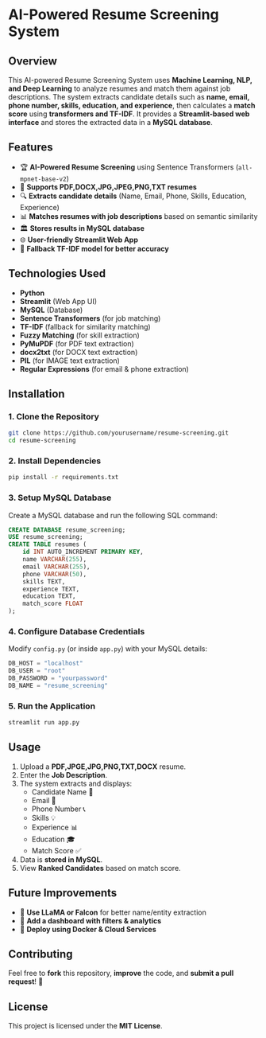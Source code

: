 # AI-Powered Resume Screening System

## Overview
This AI-powered Resume Screening System uses **Machine Learning, NLP, and Deep Learning** to analyze resumes and match them against job descriptions. The system extracts candidate details such as **name, email, phone number, skills, education, and experience**, then calculates a **match score** using **transformers and TF-IDF**. It provides a **Streamlit-based web interface** and stores the extracted data in a **MySQL database**.

## Features
- 🏆 **AI-Powered Resume Screening** using Sentence Transformers (`all-mpnet-base-v2`)
- 📂 **Supports PDF,DOCX,JPG,JPEG,PNG,TXT resumes**
- 🔍 **Extracts candidate details** (Name, Email, Phone, Skills, Education, Experience)
- 📊 **Matches resumes with job descriptions** based on semantic similarity
- 🏛 **Stores results in MySQL database**
- 🌐 **User-friendly Streamlit Web App**
- 🔄 **Fallback TF-IDF model for better accuracy**

## Technologies Used
- **Python**
- **Streamlit** (Web App UI)
- **MySQL** (Database)
- **Sentence Transformers** (for job matching)
- **TF-IDF** (fallback for similarity matching)
- **Fuzzy Matching** (for skill extraction)
- **PyMuPDF** (for PDF text extraction)
- **docx2txt** (for DOCX text extraction)
- **PIL** (for IMAGE text extraction)
- **Regular Expressions** (for email & phone extraction)

## Installation
### 1. Clone the Repository
```bash
git clone https://github.com/yourusername/resume-screening.git
cd resume-screening
```

### 2. Install Dependencies
```bash
pip install -r requirements.txt
```

### 3. Setup MySQL Database
Create a MySQL database and run the following SQL command:
```sql
CREATE DATABASE resume_screening;
USE resume_screening;
CREATE TABLE resumes (
    id INT AUTO_INCREMENT PRIMARY KEY,
    name VARCHAR(255),
    email VARCHAR(255),
    phone VARCHAR(50),
    skills TEXT,
    experience TEXT,
    education TEXT,
    match_score FLOAT
);
```

### 4. Configure Database Credentials
Modify `config.py` (or inside `app.py`) with your MySQL details:
```python
DB_HOST = "localhost"
DB_USER = "root"
DB_PASSWORD = "yourpassword"
DB_NAME = "resume_screening"
```

### 5. Run the Application
```bash
streamlit run app.py
```

## Usage
1. Upload a **PDF,JPGE,JPG,PNG,TXT,DOCX** resume.
2. Enter the **Job Description**.
3. The system extracts and displays:
   - Candidate Name 👤
   - Email 📧
   - Phone Number 📞
   - Skills 💡
   - Experience 📊
   - Education 🎓
   - Match Score ✅
4. Data is **stored in MySQL**.
5. View **Ranked Candidates** based on match score.

## Future Improvements
- 📌 **Use LLaMA or Falcon** for better name/entity extraction
- 📌 **Add a dashboard with filters & analytics**
- 📌 **Deploy using Docker & Cloud Services**

## Contributing
Feel free to **fork** this repository, **improve** the code, and **submit a pull request**! 🚀

## License
This project is licensed under the **MIT License**.

